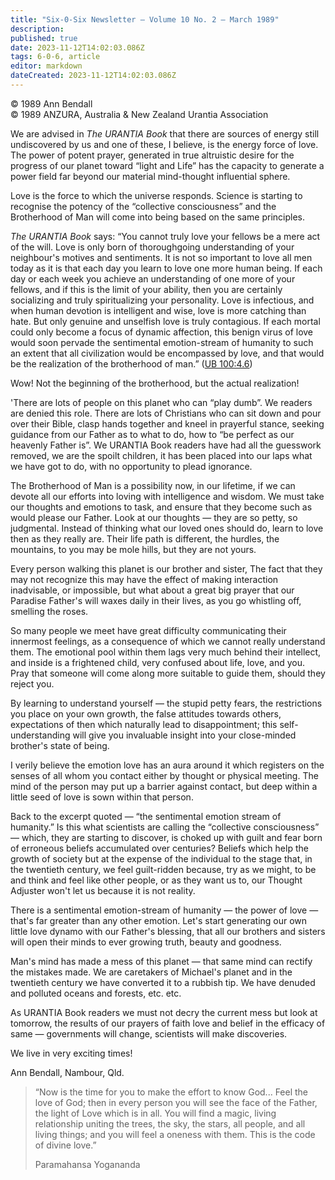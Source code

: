 ```yaml
---
title: "Six-0-Six Newsletter — Volume 10 No. 2 — March 1989"
description: 
published: true
date: 2023-11-12T14:02:03.086Z
tags: 6-0-6, article
editor: markdown
dateCreated: 2023-11-12T14:02:03.086Z
---
```


<p class="v-card v-sheet theme--light gray lighten-3 px-2 py-1">© 1989 Ann Bendall<br>© 1989 ANZURA, Australia & New Zealand Urantia Association</p>

We are advised in _The URANTIA Book_ that there are sources of energy still undiscovered by us and one of these, I believe, is the energy force of love. The power of potent prayer, generated in true altruistic desire for the progress of our planet toward “light and Life” has the capacity to generate a power field far beyond our material mind-thought influential sphere.

Love is the force to which the universe responds. Science is starting to recognise the potency of the “collective consciousness” and the Brotherhood of Man will come into being based on the same principles.

_The URANTIA Book_ says: “You cannot truly love your fellows be a mere act of the will. Love is only born of thoroughgoing understanding of your neighbour's motives and sentiments. It is not so important to love all men today as it is that each day you learn to love one more human being. If each day or each week you achieve an understanding of one more of your fellows, and if this is the limit of your ability, then you are certainly socializing and truly spiritualizing your personality. Love is infectious, and when human devotion is intelligent and wise, love is more catching than hate. But only genuine and unselfish love is truly contagious. If each mortal could only become a focus of dynamic affection, this benign virus of love would soon pervade the sentimental emotion-stream of humanity to such an extent that all civilization would be encompassed by love, and that would be the realization of the brotherhood of man.” ([UB 100:4.6](/en/The_Urantia_Book/100#p4_6))

Wow! Not the beginning of the brotherhood, but the actual realization!

'There are lots of people on this planet who can “play dumb”. We readers are denied this role. There are lots of Christians who can sit down and pour over their Bible, clasp hands together and kneel in prayerful stance, seeking guidance from our Father as to what to do, how to “be perfect as our heavenly Father is”. We URANTIA Book readers have had all the guesswork removed, we are the spoilt children, it has been placed into our laps what we have got to do, with no opportunity to plead ignorance.

The Brotherhood of Man is a possibility now, in our lifetime, if we can devote all our efforts into loving with intelligence and wisdom. We must take our thoughts and emotions to task, and ensure that they become such as would please our Father. Look at our thoughts — they are so petty, so judgmental. Instead of thinking what our loved ones should do, learn to love then as they really are. Their life path is different, the hurdles, the mountains, to you may be mole hills, but they are not yours.

Every person walking this planet is our brother and sister, The fact that they may not recognize this may have the effect of making interaction inadvisable, or impossible, but what about a great big prayer that our Paradise Father's will waxes daily in their lives, as you go whistling off, smelling the roses.

So many people we meet have great difficulty communicating their innermost feelings, as a consequence of which we cannot really understand them. The emotional pool within them lags very much behind their intellect, and inside is a frightened child, very confused about life, love, and you. Pray that someone will come along more suitable to guide them, should they reject you.

By learning to understand yourself — the stupid petty fears, the restrictions you place on your own growth, the false attitudes towards others, expectations of then which naturally lead to disappointment; this self-understanding will give you invaluable insight into your close-minded brother's state of being.

I verily believe the emotion love has an aura around it which registers on the senses of all whom you contact either by thought or physical meeting. The mind of the person may put up a barrier against contact, but deep within a little seed of love is sown within that person.

Back to the excerpt quoted — “the sentimental emotion stream of humanity.” Is this what scientists are calling the “collective consciousness” — which, they are starting to discover, is choked up with guilt and fear born of erroneous beliefs accumulated over centuries? Beliefs which help the growth of society but at the expense of the individual to the stage that, in the twentieth century, we feel guilt-ridden because, try as we might, to be and think and feel like other people, or as they want us to, our Thought Adjuster won't let us because it is not reality.

There is a sentimental emotion-stream of humanity — the power of love — that's far greater than any other emotion. Let's start generating our own little love dynamo with our Father's blessing, that all our brothers and sisters will open their minds to ever growing truth, beauty and goodness.

Man's mind has made a mess of this planet — that same mind can rectify the mistakes made. We are caretakers of Michael's planet and in the twentieth century we have converted it to a rubbish tip. We have denuded and polluted oceans and forests, etc. etc.

As URANTIA Book readers we must not decry the current mess but look at tomorrow, the results of our prayers of faith love and belief in the efficacy of same — governments will change, scientists will make discoveries.

We live in very exciting times!

Ann Bendall, Nambour, Qld.

> “Now is the time for you to make the effort to know God... Feel the love of God; then in every person you will see the face of the Father, the light of Love which is in all. You will find a magic, living relationship uniting the trees, the sky, the stars, all people, and all living things; and you will feel a oneness with them. This is the code of divine love.”
> 
> Paramahansa Yogananda